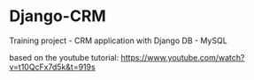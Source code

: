 # Django-CRM
Training project - CRM application with Django
DB - MySQL

based on the youtube tutorial: https://www.youtube.com/watch?v=t10QcFx7d5k&t=919s

